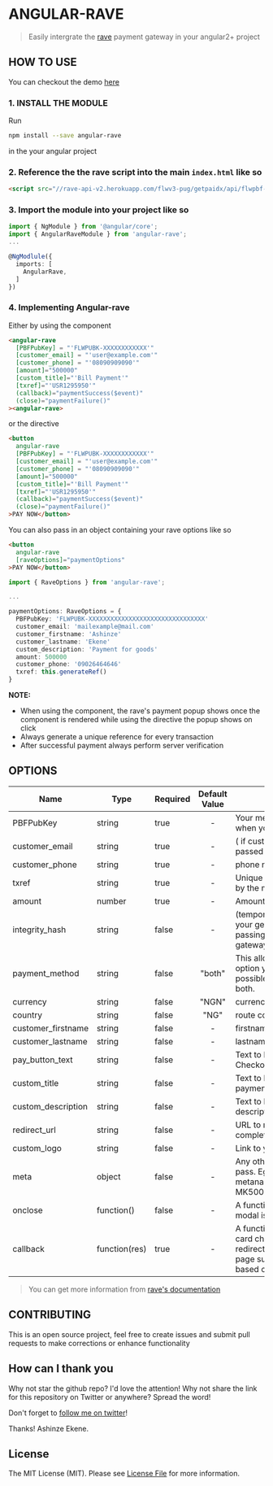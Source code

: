 # ANGULAR-RAVE

> Easily intergrate the [rave](https://ravepay.co/) payment gateway in your angular2+ project

## HOW TO USE

You can checkout the demo [here](https://ashinzekene.github.io/angular-rave)

### 1. INSTALL THE MODULE

  Run
  ```bash
  npm install --save angular-rave
  ```
  in the your angular project

### 2. Reference the the rave script into the main `index.html` like so

  ```html
  <script src="//rave-api-v2.herokuapp.com/flwv3-pug/getpaidx/api/flwpbf-inline.js"></script>
  ```

### 3. Import the module into your project like so

  ```ts
  import { NgModule } from '@angular/core';
  import { AngularRaveModule } from 'angular-rave';
  ...

  @NgModlule({
    imports: [
      AngularRave,
    ]
  })
  ```

### 4. Implementing Angular-rave

 Either by using the component
  ```html
  <angular-rave
    [PBFPubKey] = "'FLWPUBK-XXXXXXXXXXXX'"
    [customer_email] = "'user@example.com'"
    [customer_phone] = "'08090909090'"
    [amount]="500000"
    [custom_title]="'Bill Payment'"
    [txref]="'USR1295950'"
    (callback)="paymentSuccess($event)"
    (close)="paymentFailure()"
  ><angular-rave>
  ```
  or the directive

```html
<button
  angular-rave
  [PBFPubKey] = "'FLWPUBK-XXXXXXXXXXXX'"
  [customer_email] = "'user@example.com'"
  [customer_phone] = "'08090909090'"
  [amount]="500000"
  [custom_title]="'Bill Payment'"
  [txref]="'USR1295950'"
  (callback)="paymentSuccess($event)"
  (close)="paymentFailure()"
>PAY NOW</button>
```

You can also pass in an object containing your rave options like so

```html
<button
  angular-rave
  [raveOptions]="paymentOptions"
>PAY NOW</button>
```

```ts
import { RaveOptions } from 'angular-rave';

...

paymentOptions: RaveOptions = {
  PBFPubKey: 'FLWPUBK-XXXXXXXXXXXXXXXXXXXXXXXXXXXXXXXX'
  customer_email: 'mailexample@mail.com'
  customer_firstname: 'Ashinze'
  customer_lastname: 'Ekene'
  custom_description: 'Payment for goods'
  amount: 500000
  customer_phone: '09026464646'
  txref: this.generateRef()
}

```

**NOTE:**

- When using the component, the rave's payment popup shows once the component is rendered while using the directive the popup shows on click
- Always generate a unique reference for every transaction
- After successful payment always perform server verification

## OPTIONS

| Name                  | Type        | Required         | Default Value | Description                                      |
|-----------------------|------------ |------------------|:-------------:|--------------------------------------------------|
PBFPubKey               | string      |  true            | -             | Your merchant public key provided when you create a button.
customer_email          | string      |  true            | -             | ( if customer phone number is not passed ) Email of the customer.
customer_phone          | string      |  true            | -             | phone number of the customer.
txref                   | string      |  true            | -             | Unique transaction reference provided by the merchant.
amount                  | number      |  true            | -             | Amount to charge.
integrity_hash          | string      |  false           | -             | (temporarily) This is a sha256 hash of your getpaidSetup values, it is used for passing secured values to the payment gateway.
payment_method          | string      |  false           | "both"        | This allows you select the payment option you want for your users, possible values are card, account or both.
currency                | string      |  false           | "NGN"         | currency to charge the card in.
country                 | string      |  false           | "NG"          | route country.
customer_firstname      | string      |  false           | -             | firstname of the customer.
customer_lastname       | string      |  false           | -             | lastname of the customer.
pay_button_text         | string      |  false           | -             | Text to be displayed on the Rave Checkout Button.
custom_title            | string      |  false           | -             | Text to be displayed as the title of the payment modal.
custom_description      | string      |  false           | -             | Text to be displayed as a short modal description.
redirect_url            | string      |  false           | -             | URL to redirect to when transaction is completed.
custom_logo             | string      |  false           | -             | Link to your custom image.
meta                    | object      |  false           | -             | Any other custom data you wish to pass. Eg- [{   metaname:‘flightid’,metavalue:‘93849-MK5000’}]
onclose                 | function()  |  false           | -             | A function to be called when the pay modal is closed.
callback                | function(res) |  true          | -             | A function to be called on successful card charge. User’s can always be redirected to a successful or failed page supplied by the merchant here based on response.

> You can get more information from [rave's documentation](https://flutterwavedevelopers.readme.io/)

## CONTRIBUTING

  This is an open source project, feel free to create issues and submit pull requests to make corrections or enhance functionality

## How can I thank you

Why not star the github repo? I'd love the attention! Why not share the link for this repository on Twitter or anywhere? Spread the word!

Don't forget to [follow me on twitter](https://twitter.com/ashinzekene)!

Thanks!
Ashinze Ekene.

## License

The MIT License (MIT). Please see [License File](LICENSE.md) for more information.